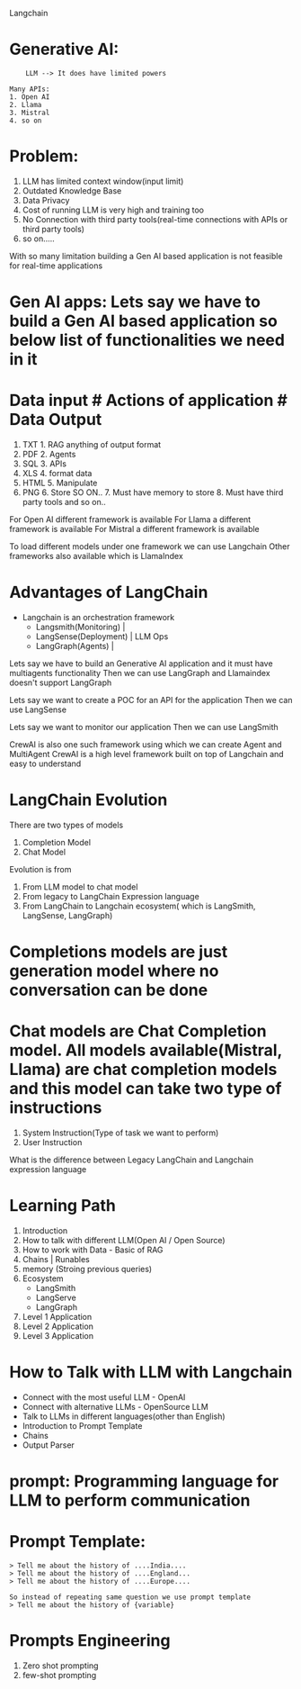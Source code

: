 Langchain


# Generative AI: 
        LLM --> It does have limited powers

    Many APIs:
    1. Open AI
    2. Llama
    3. Mistral
    4. so on

# Problem:
1. LLM has limited context window(input limit)
2. Outdated Knowledge Base
3. Data Privacy
4. Cost of running LLM is very high and training too
5. No Connection with third party tools(real-time connections with APIs or third party tools)
6. so on.....



With so many limitation building a Gen AI based application is not feasible for real-time applications

# Gen AI apps: Lets say we have to build a Gen AI based application so below list of functionalities we need in it

# Data input         # Actions of application                     # Data Output
  1. TXT               1. RAG                                     anything of output format
  2. PDF               2. Agents
  3. SQL               3. APIs
  4. XLS               4. format data
  5. HTML              5. Manipulate
  6. PNG               6. Store
  SO ON..              7. Must have memory to store
                       8. Must have third party tools 
                       and so on..


For Open AI different framework is available
For Llama a different framework is available
For Mistral a different framework is available

To load different models under one framework we can use Langchain 
Other frameworks also available which is LlamaIndex



# Advantages of LangChain
- Langchain is an orchestration framework
    - Langsmith(Monitoring)                 |
    - LangSense(Deployment)                 | LLM Ops
    - LangGraph(Agents)                     |

Lets say we have to build an Generative AI application and it must have multiagents functionality
Then we can use LangGraph and Llamaindex doesn't support LangGraph

Lets say we want to create a POC for an API for the application
Then we can use LangSense

Lets say we want to monitor our application
Then we can use LangSmith


CrewAI is also one such framework using which we can create Agent and MultiAgent
CrewAI is a high level framework built on top of Langchain and easy to understand



# LangChain Evolution
There are two types of models
1. Completion Model
2. Chat Model

Evolution is from
1. From LLM model to chat model
2. From legacy to LangChain Expression language
3. From LangChain to Langchain ecosystem( which is LangSmith, LangSense, LangGraph)



# Completions models are just generation model where no conversation can be done
# Chat models are Chat Completion model. All models available(Mistral, Llama) are chat completion models and this model can take two type of instructions
1. System Instruction(Type of task we want to perform)
2. User Instruction

What is the difference between Legacy LangChain and  Langchain expression language


# Learning Path
1. Introduction
2. How to talk with different LLM(Open AI / Open Source)
3. How to work with Data - Basic of RAG
4. Chains | Runables
5. memory (Stroing previous queries)
6. Ecosystem 
    - LangSmith
    - LangServe
    - LangGraph
7. Level 1 Application
8. Level 2 Application
9. Level 3 Application


# How to Talk with LLM with Langchain
- Connect with the most useful LLM - OpenAI
- Connect with alternative LLMs - OpenSource LLM
- Talk to LLMs in different languages(other than English)
- Introduction to Prompt Template
- Chains
- Output Parser


# prompt: Programming language for LLM to perform communication
# Prompt Template: 
    > Tell me about the history of ....India....
    > Tell me about the history of ....England...
    > Tell me about the history of ....Europe....

    So instead of repeating same question we use prompt template
    > Tell me about the history of {variable}


# Prompts Engineering
1. Zero shot prompting
2. few-shot prompting



